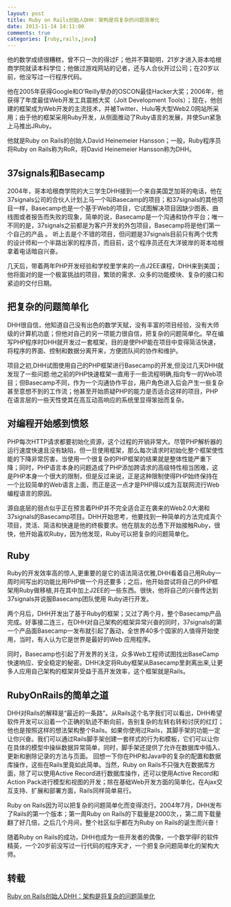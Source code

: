 ```yaml
---
layout: post
title: Ruby on Rails创始人DHH：架构是将复杂的问题简单化
date: 2013-11-14 14:11:00
comments: true
categories: [ruby,rails,java]
---
```

他的数学成绩很糟糕，曾不只一次的得过F；他并不算聪明，21岁才进入哥本哈根商学院就读本科学位；他做过游戏网站的记者，还与人合伙开过公司；在20岁以前，他没写过一行程序代码。

他在2005年获得Google和O'Reilly举办的OSCON最佳Hacker大奖；2006年，他获得了年度最佳Web开发工具震撼大奖（Jolt Development Tools）；现在，他创建的框架成为Web开发的主流技术，并被Twitter、Hulu等大型Web2.0网站所采用；由于他的框架采用Ruby开发，从侧面推动了Ruby语言的发展，并使Sun紧急上马推出JRuby。 

他就是Ruby on Rails的创始人David Heinemeier Hansson；一般，Ruby程序员将Ruby on Rails称为RoR，将David Heinemeier Hansson称为DHH。

## 37signals和Basecamp

2004年，哥本哈根商学院的大三学生DHH接到一个来自美国芝加哥的电话，他在37signals公司的合伙人计划上马一个叫Basecamp的项目；和37signals的其他项目一样，Basecamp也是一个基于Web的项目，它试图解决项目因缺少图表、曲线图或者报告而失败的现象，简单的说，Basecamp是一个沟通和协作平台；唯一不同的是，37signals之前都是为客户开发的外包项目，Basecamp将是他们第一个自己的产品
。
听上去是个不错的项目，但问题是37signals目前只有两个优秀的设计师和一个半路出家的程序员，而目前，这个程序员还在大洋彼岸的哥本哈根拿着电话暗自兴奋。

几天后，带着两年PHP开发经验和学校里学来的一点J2EE课程，DHH来到美国；他将面对的是一个极富挑战的项目，繁琐的需求、众多的功能模块、复杂的接口和紧迫的交付日期。

## 把复杂的问题简单化

DHH很自信，他知道自己没有出色的数学天赋，没有丰富的项目经验，没有大师级的计算机功底；但他对自己的另一项能力很自信，把复杂的问题简单化。早在编写PHP程序时DHH就开发过一套框架，目的是使PHP能在项目中变得简洁快速，将程序的界面、控制和数据分离开来，方便团队间的协作和维护。

项目之初,DHH试图使用自己的PHP框架进行Basecamp的开发,但没过几天DHH就发现了一些问题:他之前的PHP快速框架一直用于一些流程明确,指向专一的Web项目；但Basecamp不同，作为一个沟通协作平台，用户角色进入后会产生一些复杂甚至意想不到的工作流；他甚至开始质疑PHP的能力是否适合这样的项目，PHP在语言层的一些天性使其在高互动高响应的系统里显得笨拙而复杂。

## 对编程开始感到愤怒

PHP每次HTTP请求都要初始化资源，这个过程的开销非常大。尽管PHP解析器的运行速度快速且没有缺陷，但一旦使用框架，那么每次请求时初始化整个框架使性能的下降非常厉害，当使用一个很复杂的PHP框架的结果就是整体性能严重下降；同时，PHP语言本身的问题造成了PHP添加跨请求的高级特性相当困难，这是PHP本身一个很大的限制，但是反过来说，正是这种限制使得PHP始终保持在一个比较简单的Web语言上面，而正是这一点才是PHP得以成为互联网流行Web编程语言的原因。

源自底层的弱点似乎正在预言着PHP并不完全适合正在袭来的Web2.0大潮和37signals的Basecamp项目。DHH开始思考，他要找到一种简单的方法完成真个项目，灵活、简洁和快速是他的终极要求。他在朋友的怂恿下开始接触Ruby，很快，他开始喜欢Ruby，因为他发现，Ruby可以把复杂的问题简单化。

## Ruby

Ruby的开发效率高的惊人,更重要的是它的语法简洁优雅,DHH看着自己用Ruby一周时间写出的功能比用PHP做一个月还要多；之后，他开始尝试将自己的PHP框架用Ruby做移植,并在其中加上J2EE的一些东西。很快，他将自己的兴奋传达到37signals并说服Basecamp团队使用 Ruby进行开发。

两个月后，DHH开发出了基于Ruby的框架；又过了两个月，整个Basecamp产品完成。好事接二连三，在DHH对自己架构的框架异常兴奋的同时，37signals的第一个产品面Basecamp一发布就引起了轰动，全世界40多个国家的人值得开始使用，当时，有人认为它是世界是最好的Web 应用程序。

同时，Basecamp也引起了开发界的关注，众多Web工程师试图找出BaseCamp快速响应、安全稳定的秘密。DHH决定将Ruby框架从Basecamp里剥离出来,让更多人应用自己架构的框架并受益于高开发效率，这个框架就是Rails。

## RubyOnRails的简单之道

DHH对Rails的解释是“最近的一条路”。从Rails这个名字我们可以看出，DHH希望软件开发可以沿着一个正确的轨迹不断向前，告别复杂的左转右转和讨厌的红灯；他也是按照这样的想法架构整个Rails。如果你使用过Rails，其脚手架的功能一定让你兴奋。我们可以通过Rails脚手架创建一套样式的行为和模板，它们可以让你在具体的模型中操纵数据异常简单，同时，脚手架还提供了允许在数据库中插入、更新和删除记录的方法与页面。
回想一下你在PHP和Java中的复杂的配置和数据库操作，这些在Rails里竟如此简单。当然，Ruby on Rails不只强大在数据库方面，除了可以使用Active Record进行数据库操作，还可以使用Active Record和Action Pack进行模型和视图的开发；除在基础Web开发方面的简单化，在Ajax交互支持、扩展和部署方面，Rails同样简单易行。

Ruby on Rails因为可以把复杂的问题简单化而变得流行。2004年7月，DHH发布了Rails的第一个版本；第一周Ruby on Rails的下载量是2000次，，第二周下载量翻了好几倍，之后几个月间，整个社区似乎都在为Ruby on Rails的诞生而兴奋！

随着Ruby on Rails的成功，DHH也成为一些开发者的偶像，一个数学得F的软件精英，一个20岁前没写过一行代码的程序天才，一个把复杂问题简单化的架构大师。

## 转载

[Ruby on Rails创始人DHH：架构是将复杂的问题简单化 ](http://buxiangshuo.diandian.com/?p=361)
